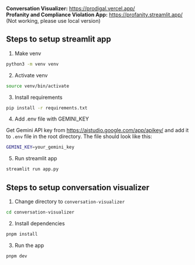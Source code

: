 **Conversation Visualizer:** https://prodigal.vercel.app/  
**Profanity and Compliance Violation App:** https://profanity.streamlit.app/ (Not working, please use local version)

## Steps to setup streamlit app

1. Make venv

```bash
python3 -m venv venv
```

2. Activate venv

```bash
source venv/bin/activate
```

3. Install requirements

```bash
pip install -r requirements.txt
```

4. Add .env file with GEMINI_KEY

Get Gemini API key from https://aistudio.google.com/app/apikey/ and add it to `.env` file in the root directory.
The file should look like this:

```bash
GEMINI_KEY=your_gemini_key
```

5. Run streamlit app

```bash
streamlit run app.py
```

## Steps to setup conversation visualizer

1. Change directory to `conversation-visualizer`

```bash
cd conversation-visualizer
```

2. Install dependencies

```bash
pnpm install
```

3. Run the app

```bash
pnpm dev
```
